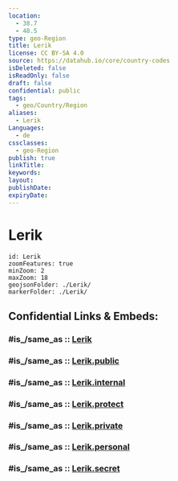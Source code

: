 ```yaml
---
location:
  - 38.7
  - 48.5
type: geo-Region
title: Lerik
license: CC BY-SA 4.0
source: https://datahub.io/core/country-codes
isDeleted: false
isReadOnly: false
draft: false
confidential: public
tags:
  - geo/Country/Region
aliases:
  - Lerik
Languages:
  - de
cssclasses:
  - geo-Region
publish: true
linkTitle:
keywords:
layout:
publishDate:
expiryDate:
---
```


# Lerik

```leaflet
id: Lerik
zoomFeatures: true 
minZoom: 2 
maxZoom: 18
geojsonFolder: ./Lerik/
markerFolder: ./Lerik/
```


## Confidential Links & Embeds: 

### #is_/same_as :: [Lerik](/_Standards/Earth/Continent/Asia/Asia~North~West/Azerbaijan/Regions~Azerbaijan/Lankaran/counties~Lankaran/Lerik.md) 

### #is_/same_as :: [Lerik.public](/_public/Earth/Continent/Asia/Asia~North~West/Azerbaijan/Regions~Azerbaijan/Lankaran/counties~Lankaran/Lerik.public.md) 

### #is_/same_as :: [Lerik.internal](/_internal/Earth/Continent/Asia/Asia~North~West/Azerbaijan/Regions~Azerbaijan/Lankaran/counties~Lankaran/Lerik.internal.md) 

### #is_/same_as :: [Lerik.protect](/_protect/Earth/Continent/Asia/Asia~North~West/Azerbaijan/Regions~Azerbaijan/Lankaran/counties~Lankaran/Lerik.protect.md) 

### #is_/same_as :: [Lerik.private](/_private/Earth/Continent/Asia/Asia~North~West/Azerbaijan/Regions~Azerbaijan/Lankaran/counties~Lankaran/Lerik.private.md) 

### #is_/same_as :: [Lerik.personal](/_personal/Earth/Continent/Asia/Asia~North~West/Azerbaijan/Regions~Azerbaijan/Lankaran/counties~Lankaran/Lerik.personal.md) 

### #is_/same_as :: [Lerik.secret](/_secret/Earth/Continent/Asia/Asia~North~West/Azerbaijan/Regions~Azerbaijan/Lankaran/counties~Lankaran/Lerik.secret.md)

